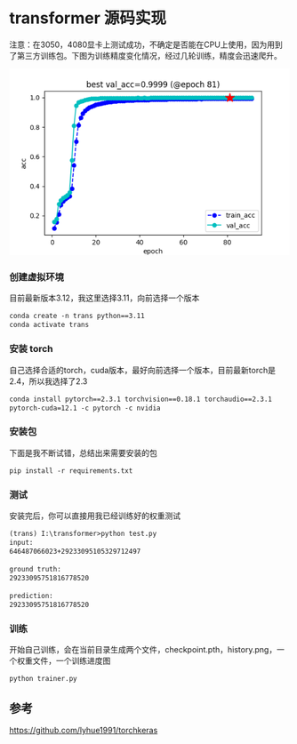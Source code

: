 # transformer 源码实现

注意：在3050，4080显卡上测试成功，不确定是否能在CPU上使用，因为用到了第三方训练包。下图为训练精度变化情况，经过几轮训练，精度会迅速爬升。

![精度](./images/history.png)

### 创建虚拟环境
目前最新版本3.12，我这里选择3.11，向前选择一个版本
```
conda create -n trans python==3.11
conda activate trans
```

### 安装 torch
自己选择合适的torch，cuda版本，最好向前选择一个版本，目前最新torch是2.4，所以我选择了2.3
```
conda install pytorch==2.3.1 torchvision==0.18.1 torchaudio==2.3.1 pytorch-cuda=12.1 -c pytorch -c nvidia
```

### 安装包
下面是我不断试错，总结出来需要安装的包
```
pip install -r requirements.txt
```

### 测试
安装完后，你可以直接用我已经训练好的权重测试
```
(trans) I:\transformer>python test.py
input:
646487066023+29233095105329712497

ground truth:
29233095751816778520

prediction:
29233095751816778520
```

### 训练
开始自己训练，会在当前目录生成两个文件，checkpoint.pth，history.png，一个权重文件，一个训练进度图
```
python trainer.py
```

## 参考
https://github.com/lyhue1991/torchkeras
